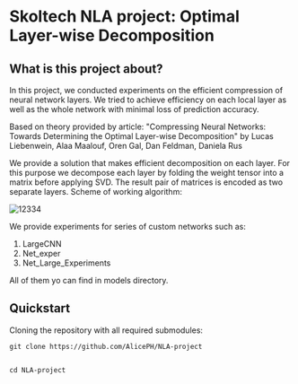Skoltech NLA project: Optimal Layer-wise Decomposition
===================================

## What is this project about?

In this project, we conducted experiments on the efficient compression of neural network layers. We tried to achieve efficiency on each local layer as well as the whole network with minimal loss of prediction accuracy.

Based on theory provided by article: "Compressing Neural Networks: Towards Determining the Optimal Layer-wise Decomposition" by Lucas Liebenwein,  Alaa Maalouf, Oren Gal, Dan Feldman, Daniela Rus

We provide a solution that makes efficient decomposition on each layer. For this purpose we decompose each layer by folding the weight tensor into a matrix before applying SVD. The result pair of matrices is encoded as two separate layers. Scheme of working algorithm:


![12334](https://user-images.githubusercontent.com/98256321/209015877-86a3bcf8-5889-46c3-9bc4-f97e22ccf785.jpg)

We provide experiments for series of custom networks such as:
1) LargeCNN
2) Net_exper
3) Net_Large_Experiments

All of them yo can find in models directory.

## Quickstart

Cloning the repository with all required submodules:

    git clone https://github.com/AlicePH/NLA-project


    cd NLA-project




